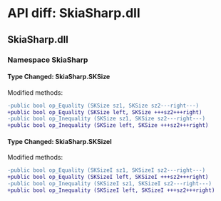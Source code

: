 # API diff: SkiaSharp.dll

## SkiaSharp.dll

### Namespace SkiaSharp

#### Type Changed: SkiaSharp.SKSize

Modified methods:

```diff
-public bool op_Equality (SKSize sz1, SKSize sz2---right---)
+public bool op_Equality (SKSize left, SKSize +++sz2+++right)
-public bool op_Inequality (SKSize sz1, SKSize sz2---right---)
+public bool op_Inequality (SKSize left, SKSize +++sz2+++right)
```


#### Type Changed: SkiaSharp.SKSizeI

Modified methods:

```diff
-public bool op_Equality (SKSizeI sz1, SKSizeI sz2---right---)
+public bool op_Equality (SKSizeI left, SKSizeI +++sz2+++right)
-public bool op_Inequality (SKSizeI sz1, SKSizeI sz2---right---)
+public bool op_Inequality (SKSizeI left, SKSizeI +++sz2+++right)
```



